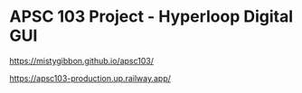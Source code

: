# APSC 103 Project - Hyperloop Digital GUI

https://mistygibbon.github.io/apsc103/

https://apsc103-production.up.railway.app/